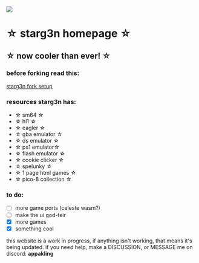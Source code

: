<div text-align: center;>
  <img src="https://starg3n.github.io/data/logo.png">

<h1  text-align: center>☆ starg3n homepage ☆</h1>

☆ now cooler than ever! ☆
---
### before forking read this:
[starg3n fork setup](https://github.com/starg3n/starg3n.github.io/blob/main/forksetup.md)

### resources starg3n has:
  - ☆ sm64 ☆
  - ☆ hl1 ☆
  - ☆ eagler ☆
  - ☆ gba emulator ☆
  - ☆ ds emulator ☆
  - ☆ ps1 emulator☆
  - ☆ flash emulator ☆
  - ☆ cookie clicker ☆
  - ☆ spelunky ☆
  - ☆ 1 page html games ☆
  - ☆ pico-8 collection ☆

### to do:
  - [ ] more game ports (celeste wasm?)
  - [ ] make the ui god-teir
  - [X] more games
  - [X] something cool

this website is a work in progress, if anything isn't working, that means it's being updated.
if you need help, make a DISCUSSION, or MESSAGE me on discord: **appakling**
</div>
